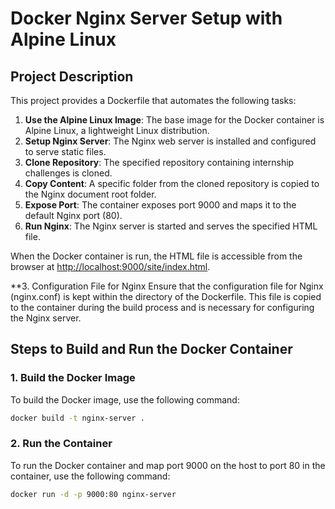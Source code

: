 # Docker Nginx Server Setup with Alpine Linux

## Project Description

This project provides a Dockerfile that automates the following tasks:

1. **Use the Alpine Linux Image**: The base image for the Docker container is Alpine Linux, a lightweight Linux distribution.
2. **Setup Nginx Server**: The Nginx web server is installed and configured to serve static files.
3. **Clone Repository**: The specified repository containing internship challenges is cloned.
4. **Copy Content**: A specific folder from the cloned repository is copied to the Nginx document root folder.
5. **Expose Port**: The container exposes port 9000 and maps it to the default Nginx port (80).
6. **Run Nginx**: The Nginx server is started and serves the specified HTML file.

When the Docker container is run, the HTML file is accessible from the browser at [http://localhost:9000/site/index.html](http://localhost:9000/site/index.html).

**3. Configuration File for Nginx
Ensure that the configuration file for Nginx (nginx.conf) is kept within the directory of the Dockerfile. This file is copied to the container during the build process and is necessary for configuring the Nginx server.

## Steps to Build and Run the Docker Container

### 1. Build the Docker Image

To build the Docker image, use the following command:

```sh
docker build -t nginx-server .
```

### 2. Run the Container

To run the Docker container and map port 9000 on the host to port 80 in the container, use the following command:

```sh
docker run -d -p 9000:80 nginx-server
```



